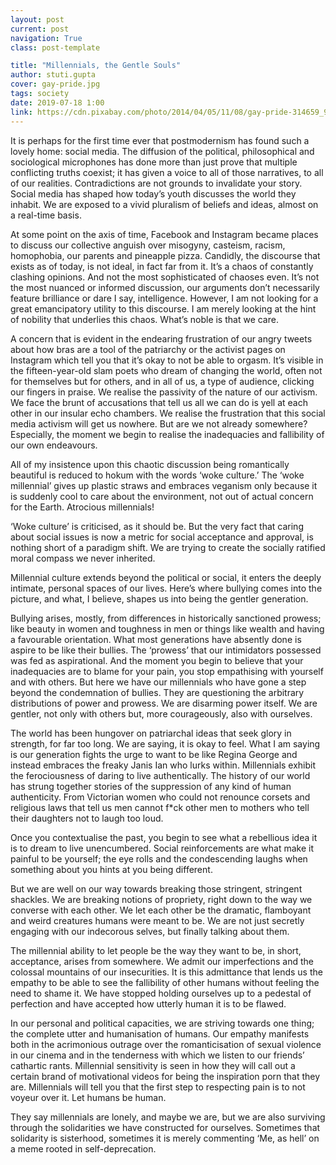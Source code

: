 ```yaml
---
layout: post
current: post
navigation: True
class: post-template

title: "Millennials, the Gentle Souls"
author: stuti.gupta
cover: gay-pride.jpg
tags: society
date: 2019-07-18 1:00
link: https://cdn.pixabay.com/photo/2014/04/05/11/08/gay-pride-314659_960_720.jpg
---
```

It is perhaps for the first time ever that postmodernism has found such a lovely
home: social media. The diffusion of the political, philosophical and
sociological microphones has done more than just prove that multiple conflicting
truths coexist; it has given a voice to all of those narratives, to all of our
realities. Contradictions are not grounds to invalidate your story. Social media
has shaped how today’s youth discusses the world they inhabit. We are exposed to
a vivid pluralism of beliefs and ideas, almost on a real-time basis.

At some point on the axis of time, Facebook and Instagram became places to
discuss our collective anguish over misogyny, casteism, racism, homophobia, our
parents and pineapple pizza. Candidly, the discourse that exists as of today, is
not ideal, in fact far from it. It’s a chaos of constantly clashing opinions.
And not the most sophisticated of chaoses even. It’s not the most nuanced or
informed discussion, our arguments don’t necessarily feature brilliance or dare
I say, intelligence. However, I am not looking for a great emancipatory utility
to this discourse. I am merely looking at the hint of nobility that underlies
this chaos. What’s noble is that we care.

A concern that is evident in the endearing frustration of our angry tweets about
how bras are a tool of the patriarchy or the activist pages on Instagram which
tell you that it’s okay to not be able to orgasm. It’s visible in the
fifteen-year-old slam poets who dream of changing the world, often not for
themselves but for others, and in all of us, a type of audience, clicking our
fingers in praise. We realise the passivity of the nature of our activism. We
face the brunt of accusations that tell us all we can do is yell at each other
in our insular echo chambers. We realise the frustration that this social media
activism will get us nowhere. But are we not already somewhere? Especially, the
moment we begin to realise the inadequacies and fallibility of our own
endeavours.

All of my insistence upon this chaotic discussion being romantically beautiful
is reduced to hokum with the words ‘woke culture.’ The ‘woke millennial’ gives
up plastic straws and embraces veganism only because it is suddenly cool to care
about the environment, not out of actual concern for the Earth. Atrocious
millennials!

‘Woke culture’ is criticised, as it should be. But the very fact that caring
about social issues is now a metric for social acceptance and approval, is
nothing short of a paradigm shift. We are trying to create the socially ratified
moral compass we never inherited.

Millennial culture extends beyond the political or social, it enters the deeply
intimate, personal spaces of our lives. Here’s where bullying comes into the
picture, and what, I believe, shapes us into being the gentler generation.

Bullying arises, mostly, from differences in historically sanctioned prowess;
like beauty in women and toughness in men or things like wealth and having a
favourable orientation. What most generations have absently done is aspire to be
like their bullies. The ‘prowess’ that our intimidators possessed was fed as
aspirational. And the moment you begin to believe that your inadequacies are to
blame for your pain, you stop empathising with yourself and with others. But
here we have our millennials who have gone a step beyond the condemnation of
bullies. They are questioning the arbitrary distributions of power and prowess.
We are disarming power itself. We are gentler, not only with others but, more
courageously, also with ourselves.

The world has been hungover on patriarchal ideas that seek glory in strength,
for far too long. We are saying, it is okay to feel. What I am saying is our
generation fights the urge to want to be like Regina George and instead embraces
the freaky Janis Ian who lurks within. Millennials exhibit the ferociousness of
daring to live authentically. The history of our world has strung together
stories of the suppression of any kind of human authenticity. From Victorian
women who could not renounce corsets and religious laws that tell us men cannot
f\*ck other men to mothers who tell their daughters not to laugh too loud.

Once you contextualise the past, you begin to see what a rebellious idea it is
to dream to live unencumbered. Social reinforcements are what make it painful to
be yourself; the eye rolls and the condescending laughs when something about you
hints at you being different.

But we are well on our way towards breaking those stringent, stringent shackles.
We are breaking notions of propriety, right down to the way we converse with
each other. We let each other be the dramatic, flamboyant and weird creatures
humans were meant to be. We are not just secretly engaging with our indecorous
selves, but finally talking about them.

The millennial ability to let people be the way they want to be, in short,
acceptance, arises from somewhere. We admit our imperfections and the colossal
mountains of our insecurities. It is this admittance that lends us the empathy
to be able to see the fallibility of other humans without feeling the need to
shame it. We have stopped holding ourselves up to a pedestal of perfection and
have accepted how utterly human it is to be flawed.

In our personal and political capacities, we are striving towards one thing; the
complete utter and humanisation of humans. Our empathy manifests both in the
acrimonious outrage over the romanticisation of sexual violence in our cinema
and in the tenderness with which we listen to our friends’ cathartic rants.
Millennial sensitivity is seen in how they will call out a certain brand of
motivational videos for being the inspiration porn that they are. Millennials
will tell you that the first step to respecting pain is to not voyeur over it.
Let humans be human.

They say millennials are lonely, and maybe we are, but we are also surviving
through the solidarities we have constructed for ourselves. Sometimes that
solidarity is sisterhood, sometimes it is merely commenting ‘Me, as hell’ on a
meme rooted in self-deprecation.
